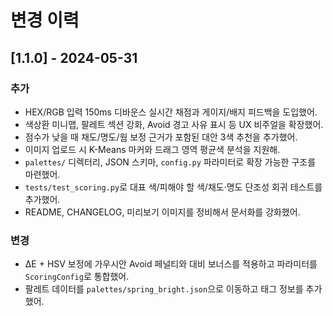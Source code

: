 # 변경 이력

## [1.1.0] - 2024-05-31
### 추가
- HEX/RGB 입력 150ms 디바운스 실시간 채점과 게이지/배지 피드백을 도입했어.
- 색상환 미니맵, 팔레트 섹션 강화, Avoid 경고 사유 표시 등 UX 비주얼을 확장했어.
- 점수가 낮을 때 채도/명도/웜 보정 근거가 포함된 대안 3색 추천을 추가했어.
- 이미지 업로드 시 K-Means 마커와 드래그 영역 평균색 분석을 지원해.
- `palettes/` 디렉터리, JSON 스키마, `config.py` 파라미터로 확장 가능한 구조를 마련했어.
- `tests/test_scoring.py`로 대표 색/피해야 할 색/채도·명도 단조성 회귀 테스트를 추가했어.
- README, CHANGELOG, 미리보기 이미지를 정비해서 문서화를 강화했어.

### 변경
- ΔE + HSV 보정에 가우시안 Avoid 페널티와 대비 보너스를 적용하고 파라미터를 `ScoringConfig`로 통합했어.
- 팔레트 데이터를 `palettes/spring_bright.json`으로 이동하고 태그 정보를 추가했어.
